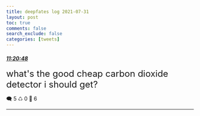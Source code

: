 ```yaml
---
title: deepfates log 2021-07-31
layout: post
toc: true
comments: false
search_exclude: false
categories: [tweets]
---
```



#### <a href = "https://twitter.com/deepfates/status/1421521237013147648">*11:20:48*</a>

<font size="5">what's the good cheap carbon dioxide detector i should get?</font>



🗨️ 5 ♺ 0 🤍  6   

---
    
            

